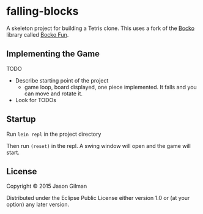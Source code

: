 # falling-blocks

A skeleton project for building a Tetris clone. This uses a fork of the [Bocko](https://github.com/mfikes/bocko) library called [Bocko Fun](https://github.com/jasongilman/bocko-fun).

## Implementing the Game

TODO

* Describe starting point of the project
  * game loop, board displayed, one piece implemented. It falls and you can move and rotate it.
* Look for TODOs

## Startup

Run `lein repl` in the project directory

Then run `(reset)` in the repl. A swing window will open and the game will start. 


## License

Copyright © 2015 Jason Gilman

Distributed under the Eclipse Public License either version 1.0 or (at
your option) any later version.
